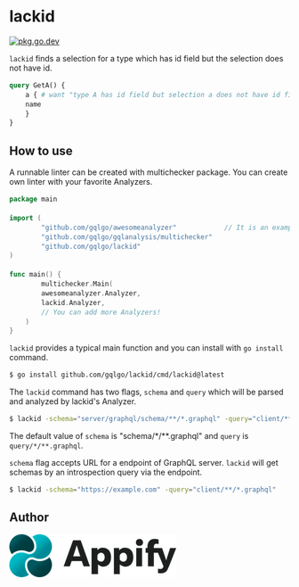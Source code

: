 # lackid

[![pkg.go.dev][gopkg-badge]][gopkg]

`lackid` finds a selection for a type which has id field but the selection does not have id.

```graphql
query GetA() {
    a { # want "type A has id field but selection a does not have id field"
	name
    }
}
```

## How to use

A runnable linter can be created with multichecker package.
You can create own linter with your favorite Analyzers.

```go
package main

import (
        "github.com/gqlgo/awesomeanalyzer"            // It is an example. It does not exist actually.
        "github.com/gqlgo/gqlanalysis/multichecker"
        "github.com/gqlgo/lackid"
)

func main() {
        multichecker.Main(
		awesomeanalyzer.Analyzer,
		lackid.Analyzer,
		// You can add more Analyzers!
	)
}
```

`lackid` provides a typical main function and you can install with `go install` command.

```sh
$ go install github.com/gqlgo/lackid/cmd/lackid@latest
```

The `lackid` command has two flags, `schema` and `query` which will be parsed and analyzed by lackid's Analyzer.

```sh
$ lackid -schema="server/graphql/schema/**/*.graphql" -query="client/**/*.graphql"
```

The default value of `schema` is "schema/*/**.graphql" and `query` is `query/*/**.graphql`.

`schema` flag accepts URL for a endpoint of GraphQL server.
`lackid` will get schemas by an introspection query via the endpoint.

```sh
$ lackid -schema="https://example.com" -query="client/**/*.graphql"
```

## Author

[![Appify Technologies, Inc.](appify-logo.png)](http://github.com/appify-technologies)

<!-- links -->
[gopkg]: https://pkg.go.dev/github.com/gqlgo/lackid
[gopkg-badge]: https://pkg.go.dev/badge/github.com/gqlgo/lackid?status.svg
